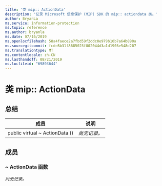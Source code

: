 ```yaml
---
title: '类 mip:: ActionData'
description: '记录 Microsoft 信息保护 (MIP) SDK 的 mip:: actiondata 类。'
author: BryanLa
ms.service: information-protection
ms.topic: reference
ms.author: bryanla
ms.date: 07/16/2019
ms.openlocfilehash: 58a4faece2a7fbd59f2ddc0e979b10b7a64b890a
ms.sourcegitcommit: fcde8b31f8685023f002044d3a1d1903e548d207
ms.translationtype: MT
ms.contentlocale: zh-CN
ms.lasthandoff: 08/21/2019
ms.locfileid: "69893644"
---
```

# <a name="class-mipactiondata"></a>类 mip:: ActionData 
  
## <a name="summary"></a>总结
 成员                        | 说明                                
--------------------------------|---------------------------------------------
public virtual ~ ActionData ()  | _尚无记录。_
  
## <a name="members"></a>成员
  
### <a name="actiondata-function"></a>~ ActionData 函数
_尚无记录。_
